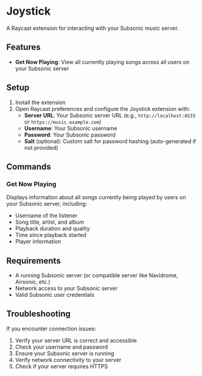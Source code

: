 # Joystick

A Raycast extension for interacting with your Subsonic music server.

## Features

- **Get Now Playing**: View all currently playing songs across all users on your Subsonic server

## Setup

1. Install the extension
2. Open Raycast preferences and configure the Joystick extension with:
   - **Server URL**: Your Subsonic server URL (e.g., `http://localhost:4533` or `https://music.example.com`)
   - **Username**: Your Subsonic username
   - **Password**: Your Subsonic password
   - **Salt** (optional): Custom salt for password hashing (auto-generated if not provided)

## Commands

### Get Now Playing

Displays information about all songs currently being played by users on your Subsonic server, including:

- Username of the listener
- Song title, artist, and album
- Playback duration and quality
- Time since playback started
- Player information

## Requirements

- A running Subsonic server (or compatible server like Navidrome, Airsonic, etc.)
- Network access to your Subsonic server
- Valid Subsonic user credentials

## Troubleshooting

If you encounter connection issues:

1. Verify your server URL is correct and accessible
2. Check your username and password
3. Ensure your Subsonic server is running
4. Verify network connectivity to your server
5. Check if your server requires HTTPS